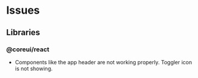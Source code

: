 # Issues

## Libraries

### @coreui/react

- Components like the app header are not working properly. Toggler icon is not showing.